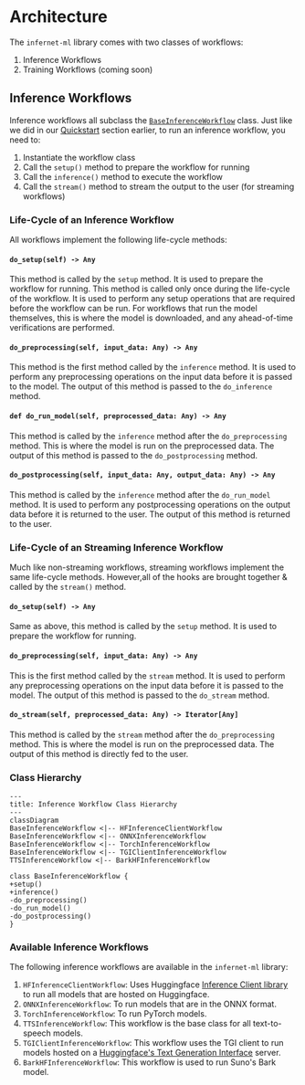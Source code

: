 # Architecture

The `infernet-ml` library comes with two classes of workflows:

1. Inference Workflows
2. Training Workflows (coming soon)

## Inference Workflows

Inference workflows all subclass
the [`BaseInferenceWorkflow`](https://github.com/origin-research/infernet-ml/blob/dev/src/ml/workflows/inference/base_inference_workflow.py)
class.
Just like we did in our [Quickstart](./getting-started.mdx#quickstart) section earlier,
to run an inference workflow, you need to:

1. Instantiate the workflow class
2. Call the `setup()` method to prepare the workflow for running
3. Call the `inference()` method to execute the workflow
4. Call the `stream()` method to stream the output to the user (for streaming workflows)

### Life-Cycle of an Inference Workflow

All workflows implement the following life-cycle methods:

#### `do_setup(self) -> Any`

This method is called by the `setup` method. It is used to prepare the workflow for
running. This method is called only
once during the life-cycle of the workflow. It is used to perform any setup operations
that are required before the
workflow can be run. For workflows that run the model themselves, this is where the model
is downloaded, and any
ahead-of-time verifications are performed.

#### `do_preprocessing(self, input_data: Any) -> Any`

This method is the first method called by the `inference` method. It is used to perform
any preprocessing operations on
the input data before it is passed to the model. The output of this method is passed to
the `do_inference` method.

#### `def do_run_model(self, preprocessed_data: Any) -> Any`

This method is called by the `inference` method after the `do_preprocessing` method. This
is where the model is run on
the preprocessed data. The output of this method is passed to the `do_postprocessing`
method.

#### `do_postprocessing(self, input_data: Any, output_data: Any) -> Any`

This method is called by the `inference` method after the `do_run_model` method. It is
used to perform any postprocessing
operations on the output data before it is returned to the user. The output of this
method is returned to the user.

### Life-Cycle of an Streaming Inference Workflow

Much like non-streaming workflows, streaming workflows implement the same life-cycle
methods. However,all of the hooks are brought together & called by the `stream()`
method.

#### `do_setup(self) -> Any`

Same as above, this method is called by the `setup` method. It is used to prepare the
workflow for running.

#### `do_preprocessing(self, input_data: Any) -> Any`

This is the first method called by the `stream` method. It is used to perform any
preprocessing operations on
the input data before it is passed to the model. The output of this method is passed
to the `do_stream` method.

#### `do_stream(self, preprocessed_data: Any) -> Iterator[Any]`

This method is called by the `stream` method after the `do_preprocessing` method. This is
where the model is run on
the preprocessed data. The output of this method is directly fed to the user.

### Class Hierarchy

```mermaid
---
title: Inference Workflow Class Hierarchy
---
classDiagram
BaseInferenceWorkflow <|-- HFInferenceClientWorkflow
BaseInferenceWorkflow <|-- ONNXInferenceWorkflow
BaseInferenceWorkflow <|-- TorchInferenceWorkflow
BaseInferenceWorkflow <|-- TGIClientInferenceWorkflow
TTSInferenceWorkflow <|-- BarkHFInferenceWorkflow

class BaseInferenceWorkflow {
+setup()
+inference()
-do_preprocessing()
-do_run_model()
-do_postprocessing()
}
```

### Available Inference Workflows

The following inference workflows are available in the `infernet-ml` library:

1. `HFInferenceClientWorkflow`: Uses
   Huggingface [Inference Client library](https://huggingface.co/docs/huggingface_hub/en/package_reference/inference_client)
   to run all models that are hosted on Huggingface.
2. `ONNXInferenceWorkflow`: To run models that are in the ONNX format.
3. `TorchInferenceWorkflow`: To run PyTorch models.
4. `TTSInferenceWorkflow`: This workflow is the base class for all text-to-speech models.
5. `TGIClientInferenceWorkflow`: This workflow uses the TGI client to run models hosted
   on
   a [Huggingface's Text Generation Interface](https://huggingface.co/docs/text-generation-inference/en/index)
   server.
6. `BarkHFInferenceWorkflow`: This workflow is used to run Suno's Bark model.

